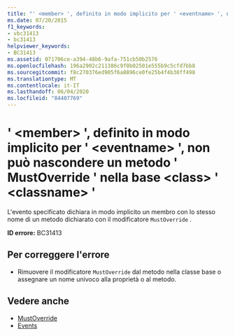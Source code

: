 ```yaml
---
title: "' <member> ', definito in modo implicito per ' <eventname> ', non può nascondere un metodo ' MustOverride ' nella base <class> ' <classname> '"
ms.date: 07/20/2015
f1_keywords:
- vbc31413
- bc31413
helpviewer_keywords:
- BC31413
ms.assetid: 071706ce-a394-48b6-9afa-751cb50b2576
ms.openlocfilehash: 196a2902c211386c9f0b02501e555b9c5cfd7bb8
ms.sourcegitcommit: f8c270376ed905f6a8896ce0fe25b4f4b38ff498
ms.translationtype: MT
ms.contentlocale: it-IT
ms.lasthandoff: 06/04/2020
ms.locfileid: "84407769"
---
```

# <a name="member-implicitly-defined-for-eventname-cannot-shadow-a-mustoverride-method-in-the-base-class-classname"></a>' \<member> ', definito in modo implicito per ' \<eventname> ', non può nascondere un metodo ' MustOverride ' nella base \<class> ' \<classname> '
L'evento specificato dichiara in modo implicito un membro con lo stesso nome di un metodo dichiarato con il modificatore `MustOverride` .  
  
 **ID errore:** BC31413  
  
## <a name="to-correct-this-error"></a>Per correggere l'errore  
  
- Rimuovere il modificatore `MustOverride` dal metodo nella classe base o assegnare un nome univoco alla proprietà o al metodo.  
  
## <a name="see-also"></a>Vedere anche

- [MustOverride](../language-reference/modifiers/mustoverride.md)
- [Events](../programming-guide/language-features/events/index.md)
